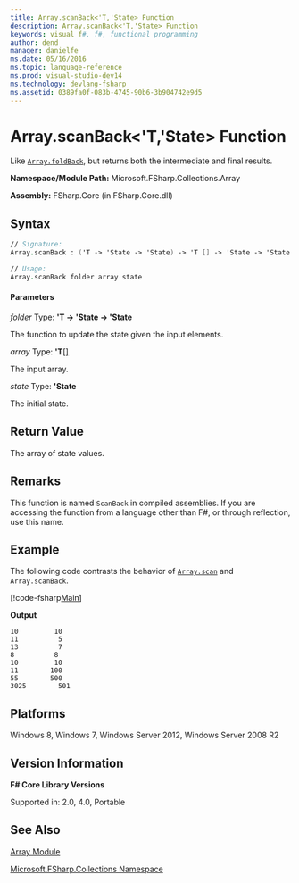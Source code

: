 ```yaml
---
title: Array.scanBack<'T,'State> Function
description: Array.scanBack<'T,'State> Function
keywords: visual f#, f#, functional programming
author: dend
manager: danielfe
ms.date: 05/16/2016
ms.topic: language-reference
ms.prod: visual-studio-dev14
ms.technology: devlang-fsharp
ms.assetid: 0389fa0f-083b-4745-90b6-3b904742e9d5 
---
```


# Array.scanBack<'T,'State> Function

Like [`Array.foldBack`](https://msdn.microsoft.com/library/1121a453-dead-4711-a0ca-cc147752989c), but returns both the intermediate and final results.

**Namespace/Module Path:** Microsoft.FSharp.Collections.Array

**Assembly:** FSharp.Core (in FSharp.Core.dll)


## Syntax

```fsharp
// Signature:
Array.scanBack : ('T -> 'State -> 'State) -> 'T [] -> 'State -> 'State []

// Usage:
Array.scanBack folder array state
```

#### Parameters
*folder*
Type: **'T -&gt; 'State -&gt; 'State**


The function to update the state given the input elements.


*array*
Type: **'T**[[]](https://msdn.microsoft.com/library/def20292-9aae-4596-9275-b94e594f8493)


The input array.


*state*
Type: **'State**


The initial state.

## Return Value

The array of state values.

## Remarks
This function is named `ScanBack` in compiled assemblies. If you are accessing the function from a language other than F#, or through reflection, use this name.

## Example

The following code contrasts the behavior of [`Array.scan`](https://msdn.microsoft.com/library/f6893608-9146-450d-9ebb-a0016803fbb0) and `Array.scanBack`.

[!code-fsharp[Main](~/samples/snippets/fsharp/arrays/snippet36.fs)]

**Output**

```
10         10
11          5
13          7
8          8
10         10
11        100
55        500
3025        501
```

## Platforms
Windows 8, Windows 7, Windows Server 2012, Windows Server 2008 R2


## Version Information
**F# Core Library Versions**

Supported in: 2.0, 4.0, Portable

## See Also
[Array Module](index.md)

[Microsoft.FSharp.Collections Namespace](../Microsoft.FSharp.Collections-Namespace.md)